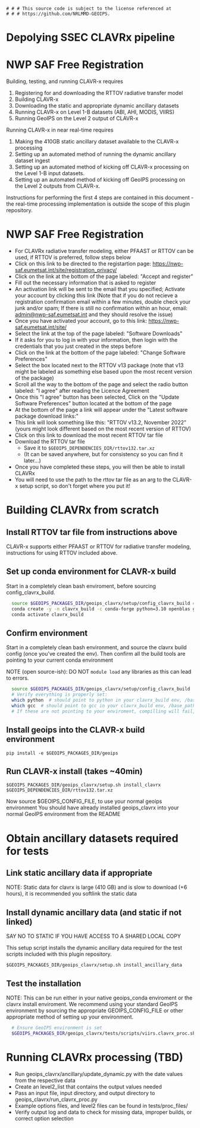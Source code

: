     # # # This source code is subject to the license referenced at
    # # # https://github.com/NRLMMD-GEOIPS.

Depolying SSEC CLAVRx pipeline
==============================

# NWP SAF Free Registration


Building, testing, and running CLAVR-x requires

1. Registering for and downloading the RTTOV radiative transfer model
2. Building CLAVR-x
3. Downloading the static and appropriate dynamic ancillary datasets
3. Running CLAVR-x on Level 1-B datasets (ABI, AHI, MODIS, VIIRS)
4. Running GeoIPS on the Level 2 output of CLAVR-x

Running CLAVR-x in near real-time requires

1. Making the 410GB static ancillary dataset available to the CLAVR-x processing
2. Setting up an automated method of running the dynamic ancillary
   dataset ingest
3. Setting up an automated method of kicking off CLAVR-x processing
   on the Level 1-B input datasets.
4. Setting up an automated method of kicking off GeoIPS processing
   on the Level 2 outputs from CLAVR-x.

Instructions for performing the first 4 steps are contained in
this document - the real-time processing implementation is outside
the scope of this plugin repository.

NWP SAF Free Registration
=========================

- For CLAVRx radiative transfer modeling, either PFAAST or RTTOV can be used, if RTTOV is preferred, follow steps below
- Click on this link to be directed to the registartion page: https://nwp-saf.eumetsat.int/site/registration_privacy/
- Click on the link at the bottom of the page labeled: "Accept and register"
- Fill out the necessary information that is asked to register
- An activation link will be sent to the email that you specified; Activate your account by clicking this link
(Note that if you do not recieve a registration confirmation email within a few minutes, double check your junk and/or spam;
If there is still no confirmation within an hour, email: admin@nwp-saf.eumetsat.int and they should resolve the issue)
- Once you have activated your account, go to this link: https://nwp-saf.eumetsat.int/site/
- Select the link at the top of the page labeled: "Software Downloads"
- If it asks for you to log in with your information, then login with the credentials that you just created in the steps before
- Click on the link at the bottom of the page labeled: "Change Software Preferences"
- Select the box located next to the RTTOV v13 package (note that v13 might be labeled as something else based upon the most recent version of the package)
- Scroll all the way to the bottom of the page and select the radio button labeled: "I agree" after reading the Licence Agreement
- Once this "I agree" button has been selected, Click on the "Update Software Preferences" button located at the bottom of the page
- At the bottom of the page a link will appear under the "Latest software package download links:"
- This link will look something like this: "RTTOV v13.2, November 2022" (yours might look different based on the most recent version of RTTOV)
- Click on this link to download the most recent RTTOV tar file
- Download the RTTOV tar file
  * Save it to ```$GEOIPS_DEPENDENCIES_DIR/rttov132.tar.xz```
  * (It can be saved anywhere, but for consistency so you can find it later...)
- Once you have completed these steps, you will then be able to install CLAVRx
- You will need to use the path to the rttov tar file as an arg to the CLAVR-x setup script,
  so don't forget where you put it!

Building CLAVRx from scratch
============================

Install RTTOV tar file from instructions above
----------------------------------------------

CLAVR-x supports either PFAAST or RTTOV for radiative transfer modeling,
instructions for using RTTOV included above.

Set up conda environment for  CLAVR-x build
-------------------------------------------

Start in a completely clean bash enviroment, before sourcing config_clavrx_build.

```bash
  source $GEOIPS_PACKAGES_DIR/geoips_clavrx/setup/config_clavrx_build # Get current base conda env, and vars
  conda create -y -n clavrx_build -c conda-forge python=3.10 openblas git gcc=9.5 gxx=9.5 imagemagick gfortran curl
  conda activate clavrx_build
```

Confirm environment
-------------------

Start in a completely clean bash environment, and source the clavrx build config
(once you've created the env).  Then confirm all the build tools are pointing to
your current conda environment

NOTE (open source-ish): DO NOT ```module load``` any libraries as this can lead to errors.

```bash
  source $GEOIPS_PACKAGES_DIR/geoips_clavrx/setup/config_clavrx_build
  # Verify everything is properly set:
  which python  # should point to python in your clavrx_build env, /base_path/miniconda3/envs/clavrx_build/bin/python
  which gcc  # should point to gcc in your clavrx_build env, /base_path/miniconda3/envs/clavrx_build/bin/gcc
  # If these are not pointing to your enviroment, compilling will fail, check your $PATH and other enviroment variables.
```

Install geoips into the CLAVR-x build environment
-------------------------------------------------

```pip install -e $GEOIPS_PACKAGES_DIR/geoips```

Run CLAVR-x install (takes ~40min)
----------------------------------

```$GEOIPS_PACKAGES_DIR/geoips_clavrx/setup.sh install_clavrx $GEOIPS_DEPENDENCIES_DIR/rttov132.tar.xz```

Now source $GEOIPS_CONFIG_FILE, to use your normal geoips environment
You should have already installed geoips_clavrx into your normal GeoIPS environment from the README

Obtain ancillary datasets required for tests
============================================

Link static ancillary data if appropriate
-----------------------------------------

NOTE: Static data for clavrx is large (410 GB) and is slow to download (+6 hours),
it is recommended you softlink the static data

Install dynamic ancillary data (and static if not linked)
---------------------------------------------------------

SAY NO TO STATIC IF YOU HAVE ACCESS TO A SHARED LOCAL COPY

This setup script installs the dynamic ancillary data required
for the test scripts included with this plugin repository.

```$GEOIPS_PACKAGES_DIR/geoips_clavrx/setup.sh install_ancillary_data```

Test the installation
---------------------

NOTE: This can be run either in your native geoips_conda enviroment or the clavrx install enviroment.
We recommend using your standard GeoIPS environment by sourcing the appropriate GEOIPS_CONFIG_FILE
or other appropriate method of setting up your environment.

```bash
  # Ensure GeoIPS environment is set
  $GEOIPS_PACKAGES_DIR/geoips_clavrx/tests/scripts/viirs.clavrx_proc.sh
```

Running CLAVRx processing (TBD)
===============================

- Run geoips_clavrx/ancillary/update_dynamic.py <YYYYMMDD> with the date values from the respective data
- Create an level2_list that contains the output values needed
- Pass an input file, input directory, and output directory to geoips_clavrx/run_clavrx_proc.py
- Example options files, and level2 files can be found in tests/proc_files/
- Verify output log and data to check for missing data, improper builds, or correct option selection
